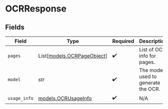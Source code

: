 # OCRResponse


## Fields

| Field                                                    | Type                                                     | Required                                                 | Description                                              |
| -------------------------------------------------------- | -------------------------------------------------------- | -------------------------------------------------------- | -------------------------------------------------------- |
| `pages`                                                  | List[[models.OCRPageObject](../models/ocrpageobject.md)] | :heavy_check_mark:                                       | List of OCR info for pages.                              |
| `model`                                                  | *str*                                                    | :heavy_check_mark:                                       | The model used to generate the OCR.                      |
| `usage_info`                                             | [models.OCRUsageInfo](../models/ocrusageinfo.md)         | :heavy_check_mark:                                       | N/A                                                      |